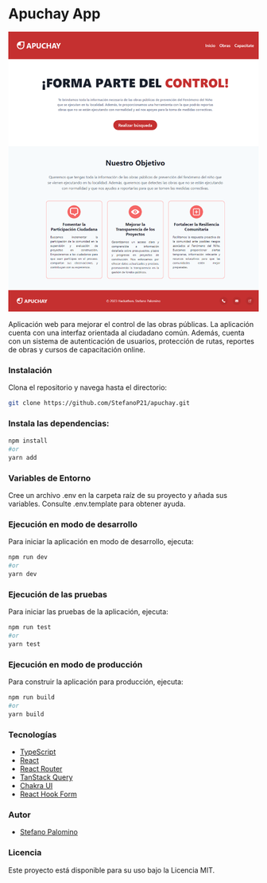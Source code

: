 # Apuchay App

![Imagen de previsualización](public/apuchay.png)

Aplicación web para mejorar el control de las obras públicas. La aplicación cuenta con una interfaz orientada al ciudadano común. Además, cuenta con un sistema de autenticación de usuarios, protección de rutas, reportes de obras y cursos de capacitación online.

### Instalación

Clona el repositorio y navega hasta el directorio:

```bash
git clone https://github.com/StefanoP21/apuchay.git
```

### Instala las dependencias:

```bash
npm install
#or
yarn add
```

### Variables de Entorno

Cree un archivo .env en la carpeta raíz de su proyecto y añada sus variables. Consulte .env.template para obtener ayuda.

### Ejecución en modo de desarrollo

Para iniciar la aplicación en modo de desarrollo, ejecuta:

```bash
npm run dev
#or
yarn dev
```

### Ejecución de las pruebas

Para iniciar las pruebas de la aplicación, ejecuta:

```bash
npm run test
#or
yarn test
```

### Ejecución en modo de producción

Para construir la aplicación para producción, ejecuta:

```bash
npm run build
#or
yarn build
```

### Tecnologías

- [TypeScript](https://www.typescriptlang.org/)
- [React](https://es.react.dev/)
- [React Router](https://reactrouter.com/)
- [TanStack Query](https://tanstack.com/query/latest)
- [Chakra UI](https://chakra-ui.com/)
- [React Hook Form](https://react-hook-form.com/)

### Autor

- [Stefano Palomino](https://github.com/StefanoP21)

### Licencia

Este proyecto está disponible para su uso bajo la Licencia MIT.
